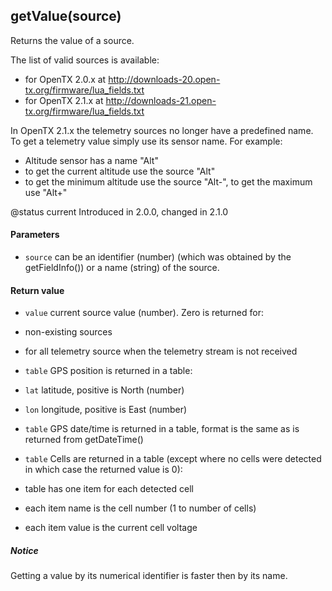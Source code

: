 <!-- This file was generated by the script. Do not edit it, any changes will be lost! -->

## getValue(source)



Returns the value of a source. 

The list of valid sources is available:
* for OpenTX 2.0.x at http://downloads-20.open-tx.org/firmware/lua_fields.txt
* for OpenTX 2.1.x at http://downloads-21.open-tx.org/firmware/lua_fields.txt

In OpenTX 2.1.x the telemetry sources no longer have a predefined name. 
To get a telemetry value simply use its sensor name. For example:
 * Altitude sensor has a name "Alt"
 * to get the current altitude use the source "Alt"
 * to get the minimum altitude use the source "Alt-", to get the maximum use "Alt+"

@status current Introduced in 2.0.0, changed in 2.1.0


#### Parameters

* `source`  can be an identifier (number) (which was obtained by the getFieldInfo())
or a name (string) of the source.



#### Return value

* `value` current source value (number). Zero is returned for:
 * non-existing sources
 * for all telemetry source when the telemetry stream is not received

* `table` GPS position is returned in a table:
 * `lat` latitude, positive is North (number)
 * `lon` longitude, positive is East (number)

* `table` GPS date/time is returned in a table, format is the same 
as is returned from getDateTime()

* `table` Cells are returned in a table 
(except where no cells were detected in which 
case the returned value is 0):
 * table has one item for each detected cell
 * each item name is the cell number (1 to number of cells)
 * each item value is the current cell voltage



##### Notice
Getting a value by its numerical identifier is faster then by its name.


